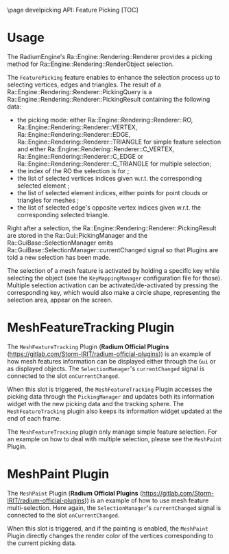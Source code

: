 \page develpicking API: Feature Picking
[TOC]

# Usage

The RadiumEngine's Ra::Engine::Rendering::Renderer provides a picking method for Ra::Engine::Rendering::RenderObject selection.

The `FeaturePicking` feature enables to enhance the selection process up to selecting vertices, edges and triangles.
The result of a Ra::Engine::Rendering::Renderer::PickingQuery is a Ra::Engine::Rendering::Renderer::PickingResult containing the following data:
 *   the picking mode: either Ra::Engine::Rendering::Renderer::RO, Ra::Engine::Rendering::Renderer::VERTEX, Ra::Engine::Rendering::Renderer::EDGE, Ra::Engine::Rendering::Renderer::TRIANGLE for simple feature selection and either Ra::Engine::Rendering::Renderer::C_VERTEX, Ra::Engine::Rendering::Renderer::C_EDGE or Ra::Engine::Rendering::Renderer::C_TRIANGLE for multiple selection;
 *   the index of the RO the selection is for ;
 *   the list of selected vertices indices given w.r.t. the corresponding selected element ;
 *   the list of selected element indices, either points for point clouds or triangles for meshes ;
 *   the list of selected edge's opposite vertex indices given w.r.t. the corresponding selected triangle.

Right after a selection, the Ra::Engine::Rendering::Renderer::PickingResult are stored in the Ra::Gui::PickingManager and the Ra::GuiBase::SelectionManager emits Ra::GuiBase::SelectionManager::currentChanged signal so that Plugins are told a new selection has been made.

The selection of a mesh feature is activated by holding a specific key while selecting the object (see the `KeyMappingManager` configuration file for those). Multiple selection activation can be activated/de-activated by pressing the corresponding key, which would also make a circle shape, representing the selection area, appear on the screen.

# MeshFeatureTracking Plugin

The `MeshFeatureTracking` Plugin (**Radium Official Plugins** (https://gitlab.com/Storm-IRIT/radium-official-plugins)) is an example of how mesh features information can be displayed either through the `Gui` or as displayed objects.
The `SelectionManager`'s `currentChanged` signal is connected to the slot `onCurrentChanged`.

When this slot is triggered, the `MeshFeatureTracking` Plugin accesses the picking data through the `PickingManager` and updates both its information widget with the new picking data and the tracking sphere.
The `MeshFeatureTracking` plugin also keeps its information widget updated at the end of each frame.

The `MeshFeatureTracking` plugin only manage simple feature selection. For an example on how to deal with multiple selection, please see the `MeshPaint` Plugin.

# MeshPaint Plugin

The `MeshPaint` Plugin (**Radium Official Plugins** (https://gitlab.com/Storm-IRIT/radium-official-plugins)) is an example of how to use mesh feature multi-selection.
Here again, the `SelectionManager`'s `currentChanged` signal is connected to the slot `onCurrentChanged`.

When this slot is triggered, and if the painting is enabled, the `MeshPaint` Plugin directly changes the render color of the vertices corresponding to the current picking data.

